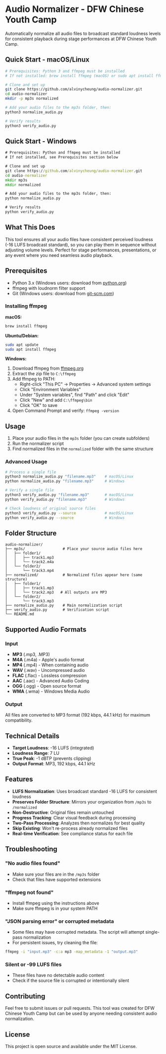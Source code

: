 # Audio Normalizer - DFW Chinese Youth Camp

Automatically normalize all audio files to broadcast standard loudness levels for consistent playback during stage performances at DFW Chinese Youth Camp.

## Quick Start - macOS/Linux

```bash
# Prerequisites: Python 3 and ffmpeg must be installed
# If not installed: brew install ffmpeg (macOS) or sudo apt install ffmpeg (Linux)

# Clone and set up
git clone https://github.com/alvinycheung/audio-normalizer.git
cd audio-normalizer
mkdir -p mp3s normalized

# Add your audio files to the mp3s folder, then:
python3 normalize_audio.py

# Verify results
python3 verify_audio.py
```

## Quick Start - Windows

```cmd
# Prerequisites: Python and ffmpeg must be installed
# If not installed, see Prerequisites section below

# Clone and set up
git clone https://github.com/alvinycheung/audio-normalizer.git
cd audio-normalizer
mkdir mp3s
mkdir normalized

# Add your audio files to the mp3s folder, then:
python normalize_audio.py

# Verify results
python verify_audio.py
```

## What This Does

This tool ensures all your audio files have consistent perceived loudness (-16 LUFS broadcast standard), so you can play them in sequence without adjusting volume levels. Perfect for stage performances, presentations, or any event where you need seamless audio playback.

## Prerequisites

- Python 3.x (Windows users: download from [python.org](https://www.python.org/downloads/))
- ffmpeg with loudnorm filter support
- Git (Windows users: download from [git-scm.com](https://git-scm.com/download/win))

### Installing ffmpeg

**macOS:**
```bash
brew install ffmpeg
```

**Ubuntu/Debian:**
```bash
sudo apt update
sudo apt install ffmpeg
```

**Windows:**
1. Download ffmpeg from [ffmpeg.org](https://ffmpeg.org/download.html)
2. Extract the zip file to `C:\ffmpeg`
3. Add ffmpeg to PATH:
   - Right-click "This PC" → Properties → Advanced system settings
   - Click "Environment Variables"
   - Under "System variables", find "Path" and click "Edit"
   - Click "New" and add `C:\ffmpeg\bin`
   - Click "OK" to save
4. Open Command Prompt and verify: `ffmpeg -version`

## Usage

1. Place your audio files in the `mp3s` folder (you can create subfolders)
2. Run the normalizer script
3. Find normalized files in the `normalized` folder with the same structure

### Advanced Usage

```bash
# Process a single file
python3 normalize_audio.py "filename.mp3"    # macOS/Linux
python normalize_audio.py "filename.mp3"     # Windows

# Verify a single file
python3 verify_audio.py "filename.mp3"       # macOS/Linux
python verify_audio.py "filename.mp3"        # Windows

# Check loudness of original source files
python3 verify_audio.py --source             # macOS/Linux
python verify_audio.py --source              # Windows
```

## Folder Structure

```
audio-normalizer/
├── mp3s/                 # Place your source audio files here
│   ├── folder1/
│   │   ├── track1.mp3
│   │   └── track2.m4a
│   └── folder2/
│       └── track3.mp4
├── normalized/           # Normalized files appear here (same structure)
│   ├── folder1/
│   │   ├── track1.mp3
│   │   └── track2.mp3   # All outputs are MP3
│   └── folder2/
│       └── track3.mp3
├── normalize_audio.py    # Main normalization script
├── verify_audio.py       # Verification script
└── README.md
```

## Supported Audio Formats

### Input
- **MP3** (.mp3, .MP3)
- **M4A** (.m4a) - Apple's audio format
- **MP4** (.mp4) - When containing audio
- **WAV** (.wav) - Uncompressed audio
- **FLAC** (.flac) - Lossless compression
- **AAC** (.aac) - Advanced Audio Coding
- **OGG** (.ogg) - Open source format
- **WMA** (.wma) - Windows Media Audio

### Output
All files are converted to MP3 format (192 kbps, 44.1 kHz) for maximum compatibility.

## Technical Details

- **Target Loudness**: -16 LUFS (integrated)
- **Loudness Range**: 7 LU
- **True Peak**: -1 dBTP (prevents clipping)
- **Output Format**: MP3, 192 kbps, 44.1 kHz

## Features

- **LUFS Normalization**: Uses broadcast standard -16 LUFS for consistent loudness
- **Preserves Folder Structure**: Mirrors your organization from `/mp3s` to `/normalized`
- **Non-Destructive**: Original files remain untouched
- **Progress Tracking**: Clear visual feedback during processing
- **Two-Pass Processing**: Analyzes then normalizes for best quality
- **Skip Existing**: Won't re-process already normalized files
- **Real-time Verification**: See compliance status for each file

## Troubleshooting

### "No audio files found"
- Make sure your files are in the `/mp3s` folder
- Check that files have supported extensions

### "ffmpeg not found"
- Install ffmpeg using the instructions above
- Make sure ffmpeg is in your system PATH

### "JSON parsing error" or corrupted metadata
- Some files may have corrupted metadata. The script will attempt single-pass normalization
- For persistent issues, try cleaning the file:
```bash
ffmpeg -i "input.mp3" -c:a mp3 -map_metadata -1 "output.mp3"
```

### Silent or -99 LUFS files
- These files have no detectable audio content
- Check if the source file is corrupted or intentionally silent

## Contributing

Feel free to submit issues or pull requests. This tool was created for DFW Chinese Youth Camp but can be used by anyone needing consistent audio normalization.

## License

This project is open source and available under the MIT License.